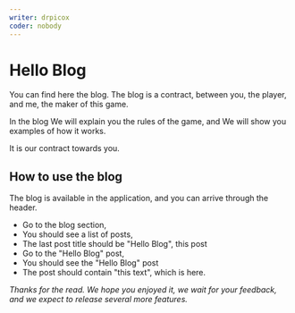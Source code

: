 ```yaml
---
writer: drpicox
coder: nobody
---
```

# Hello Blog

You can find here the blog.
The blog is a contract, between you, the player, and me, the maker of this game.

In the blog We will explain you the rules of the game,
and We will show you examples of how it works.

It is our contract towards you.

## How to use the blog

The blog is available in the application, and you can arrive through the header.

 * Go to the blog section,
 * You should see a list of posts,
 * The last post title should be "Hello Blog", this post
 * Go to the "Hello Blog" post,
 * You should see the "Hello Blog" post
 * The post should contain "this text", which is here.

_Thanks for the read._
_We hope you enjoyed it, we wait for your feedback, and we expect to release several more features._

